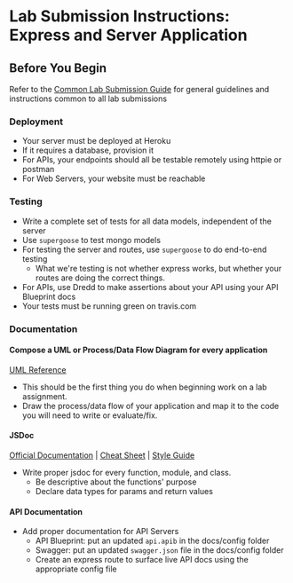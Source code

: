 # Lab Submission Instructions: Express and Server Application

## Before You Begin

Refer to the [Common Lab Submission Guide](README.md) for general guidelines and instructions common to all lab submissions

### Deployment

- Your server must be deployed at Heroku
- If it requires a database, provision it
- For APIs, your endpoints should all be testable remotely using httpie or postman
- For Web Servers, your website must be reachable

### Testing

- Write a complete set of tests for all data models, independent of the server
- Use `supergoose` to test mongo models
- For testing the server and routes, use `supergoose` to do end-to-end testing
  - What we're testing is not whether express works, but whether your routes are doing the correct things.
- For APIs, use Dredd to make assertions about your API using your API Blueprint docs
- Your tests must be running green on travis.com

### Documentation

#### Compose a UML or Process/Data Flow Diagram for every application

 [UML Reference](https://www.uml-diagrams.org/index-examples.html)

- This should be the first thing you do when beginning work on a lab assignment.
- Draw the process/data flow of your application and map it to the code you will need to write or evaluate/fix.

#### JSDoc

[Official Documentation](http://usejsdoc.org/about-getting-started.html) | [Cheat Sheet](https://devhints.io/jsdoc) | [Style Guide](https://github.com/shri/JSDoc-Style-Guide)

- Write proper jsdoc for every function, module, and class.
  - Be descriptive about the functions' purpose
  - Declare data types for params and return values

#### API Documentation

- Add proper documentation for API Servers
  - API Blueprint: put an updated `api.apib` in the docs/config folder
  - Swagger: put an updated `swagger.json` file in the docs/config folder
  - Create an express route to surface live API docs using the appropriate config file
